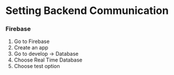 # Setting Backend Communication


### Firebase
1. Go to Firebase
1. Create an app
1. Go to develop -> Database
1. Choose Real Time Database
1. Choose test option
